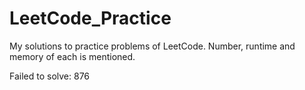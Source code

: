 # LeetCode_Practice
My solutions to practice problems of LeetCode. Number, runtime and memory of each is mentioned.

Failed to solve: 876
